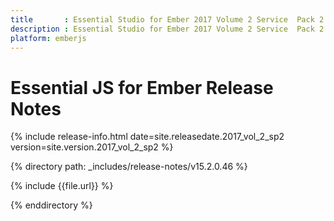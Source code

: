 ```yaml
---
title		: Essential Studio for Ember 2017 Volume 2 Service  Pack 2 Release Notes
description	: Essential Studio for Ember 2017 Volume 2 Service  Pack 2 Release Notes
platform: emberjs
---
```


# Essential JS for Ember Release Notes

{% include release-info.html date=site.releasedate.2017_vol_2_sp2 version=site.version.2017_vol_2_sp2 %} 

{% directory path: _includes/release-notes/v15.2.0.46 %}

{% include {{file.url}} %}

{% enddirectory %}